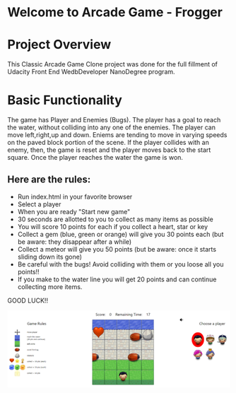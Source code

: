 # Welcome to Arcade Game - Frogger


# **Project Overview**
This Classic Arcade Game Clone project was done for the full fillment of Udacity Front End WedbDeveloper NanoDegree program.

# **Basic Functionality**
The game has Player and Enemies (Bugs). The player has a goal to reach the water, without colliding into any one of the enemies. The player can move left,right,up and down. Eniems are tending to move in varying speeds on the paved block portion of the scene. If the player collides with an enemy, then, the game is reset and the player moves back to the start square. Once the player reaches the water the game is won.


## **Here are the rules:**
- Run index.html in your favorite browser
- Select a player
- When you are ready "Start new game"
- 30 seconds are allotted to you to collect as many items as possible
- You will score 10 points for each if you collect a heart, star or key
- Collect a gem (blue, green or orange) will give you 30 points each (but be aware: they disappear after a while)
- Collect a meteor will give you 50 points (but be aware: once it starts sliding down its gone)
- Be careful with the bugs! Avoid colliding with them or you loose all you points!!
- If you make to the water line you will get 20 points and can continue collecting more items.

GOOD LUCK!!



![Alt Text](/images/CGame.png)
